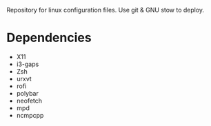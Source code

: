 Repository for linux configuration files. Use git & GNU stow to deploy.

# Dependencies
* X11
* i3-gaps
* Zsh
* urxvt
* rofi
* polybar
* neofetch
* mpd
* ncmpcpp

